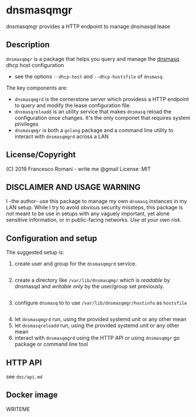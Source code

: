 # dnsmasqmgr
dnsmasqmgr provides a HTTP endpoint to manage dnsmasqd lease

## Description
`dnsmasqmgr` is a package that helps you query and manage the [dnsmasq](http://www.thekelleys.org.uk/dnsmasq/doc.html) dhcp host configuration
- see the options `--dhcp-host` and `--dhcp-hostsfile` of `dnsmasq`.

The key components are:
- `dnsmasqmgrd` is the cornerstone server which providess a HTTP endpoint to query and modify the lease configuration file.
- `dnsmasqreloadd` is an utility service that makes `dnsmasq` reload the configuration once changes. It's the only componet that requires system privileges
- `dnsmasqmgr` is both a `golang` package and a command line utility to interact with `dnsmasqmgrd` across a LAN

## License/Copyright
(C) 2019 Francesco Romani - write me @gmail
License: MIT

## DISCLAIMER AND USAGE WARNING
I -the author- use this package to manage my own `dnsmasq` instances in my LAN setup.
While I try to avoid obvious security missteps, this package is *not* meant to be use
in setups with any vaguely important, yet alone sensitive information, or in public-facing
networks. *Use at your own risk*.

## Configuration and setup
The suggested setup is:
1. create user and group for the `dnsmasqmgrd` service.
```bash
```
2. create a directory like `/var/lib/dnsmasqmgr` which is *readable* by dnsmasqd and *writable only* by the user/group set previously.
```bash
```
3. configure `dnsmasq` to to use `/var/lib/dnsmasqmgr/hostinfo` as `hostsfile`
```bash
```
4. let `dnsmasqmgrd` run, using the provided systemd unit or any other mean
5. let `dnsmasqreloadd` run, using the provided systemd unit or any other mean
6. interact with `dnsmasqmgrd` using the HTTP API or using `dnsmasqmgr` go package or command line tool

## HTTP API
see `doc/api.md`

## Docker image
WRITEME
